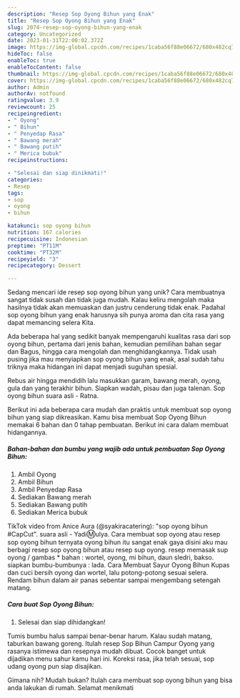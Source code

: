 ```yaml
---
description: "Resep Sop Oyong Bihun yang Enak"
title: "Resep Sop Oyong Bihun yang Enak"
slug: 2074-resep-sop-oyong-bihun-yang-enak
category: Uncategorized
date: 2023-01-31T22:00:02.372Z
image: https://img-global.cpcdn.com/recipes/1caba56f88e06672/680x482cq70/sop-oyong-bihun-foto-resep-utama.jpg
hideToc: false
enableToc: true
enableTocContent: false
thumbnail: https://img-global.cpcdn.com/recipes/1caba56f88e06672/680x482cq70/sop-oyong-bihun-foto-resep-utama.jpg
cover: https://img-global.cpcdn.com/recipes/1caba56f88e06672/680x482cq70/sop-oyong-bihun-foto-resep-utama.jpg
author: Admin
authorAv: notfound
ratingvalue: 3.9
reviewcount: 25
recipeingredient:
- " Oyong"
- " Bihun"
- " Penyedap Rasa"
- " Bawang merah"
- " Bawang putih"
- " Merica bubuk"
recipeinstructions:

- "Selesai dan siap dinikmati!"
categories:
- Resep
tags:
- sop
- oyong
- bihun

katakunci: sop oyong bihun 
nutrition: 167 calories
recipecuisine: Indonesian
preptime: "PT11M"
cooktime: "PT32M"
recipeyield: "3"
recipecategory: Dessert

---
```





Sedang mencari ide resep sop oyong bihun yang unik? Cara membuatnya sangat tidak susah dan tidak juga mudah. Kalau keliru mengolah maka hasilnya tidak akan memuaskan dan justru cenderung tidak enak. Padahal sop oyong bihun yang enak harusnya sih punya aroma dan cita rasa yang dapat memancing selera Kita.





Ada beberapa hal yang sedikit banyak mempengaruhi kualitas rasa dari sop oyong bihun, pertama dari jenis bahan, kemudian pemilihan bahan segar dan Bagus, hingga cara mengolah dan menghidangkannya. Tidak usah pusing jika mau menyiapkan sop oyong bihun yang enak,      asal sudah tahu triknya maka hidangan ini dapat menjadi suguhan spesial.














Rebus air hingga mendidih lalu masukkan garam, bawang merah, oyong, gula dan yang terakhir bihun. Siapkan wadah, pisau dan juga talenan. Sop oyong bihun suara asli - Ratna.






Berikut ini ada beberapa cara mudah dan praktis untuk membuat sop oyong bihun yang siap dikreasikan. Kamu bisa membuat Sop Oyong Bihun memakai 6 bahan dan 0 tahap pembuatan. Berikut ini cara dalam membuat hidangannya.

<!--inarticleads1-->

##### Bahan-bahan dan bumbu yang wajib ada untuk pembuatan Sop Oyong Bihun:

1. Ambil  Oyong
1. Ambil  Bihun
1. Ambil  Penyedap Rasa
1. Sediakan  Bawang merah
1. Sediakan  Bawang putih
1. Sediakan  Merica bubuk


TikTok video from Anice Aura (@syakiracatering): &#34;sop oyong bihun #CapCut&#34;. suara asli - YadℹⓂ️ulya. Cara membuat sop oyong atau resep sop oyong bihun ternyata oyong bihun itu sangat enak gaya disini aku mau berbagi resep sop oyong bihun atau resep sup oyong. resep memasak sup oyong / gambas * bahan : wortel, oyong, mi bihun, daun sledri, bakso. siapkan bumbu-bumbunya : lada. Cara Membuat Sayur Oyong Bihun Kupas dan cuci bersih oyong dan wortel, lalu potong-potong sesuai selera. Rendam bihun dalam air panas sebentar sampai mengembang setengah matang. 

<!--inarticleads2-->

##### Cara buat Sop Oyong Bihun:


1. Selesai dan siap dihidangkan!

Tumis bumbu halus sampai benar-benar harum. Kalau sudah matang, taburkan bawang goreng. Itulah resep Sop Bihun Campur Oyong yang rasanya istimewa dan resepnya mudah dibuat. Cocok banget untuk dijadikan menu sahur kamu hari ini. Koreksi rasa, jika telah sesuai, sop udang oyong pun siap disajikan. 

Gimana nih? Mudah bukan? Itulah cara membuat sop oyong bihun yang bisa anda lakukan di rumah. Selamat menikmati
